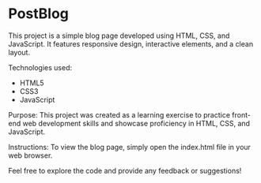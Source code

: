 # PostBlog
This project is a simple blog page developed using HTML, CSS, and JavaScript. It features responsive design, interactive elements, and a clean layout.

Technologies used:
- HTML5
- CSS3
- JavaScript

Purpose:
This project was created as a learning exercise to practice front-end web development skills and showcase proficiency in HTML, CSS, and JavaScript.

Instructions:
To view the blog page, simply open the index.html file in your web browser.


Feel free to explore the code and provide any feedback or suggestions!
